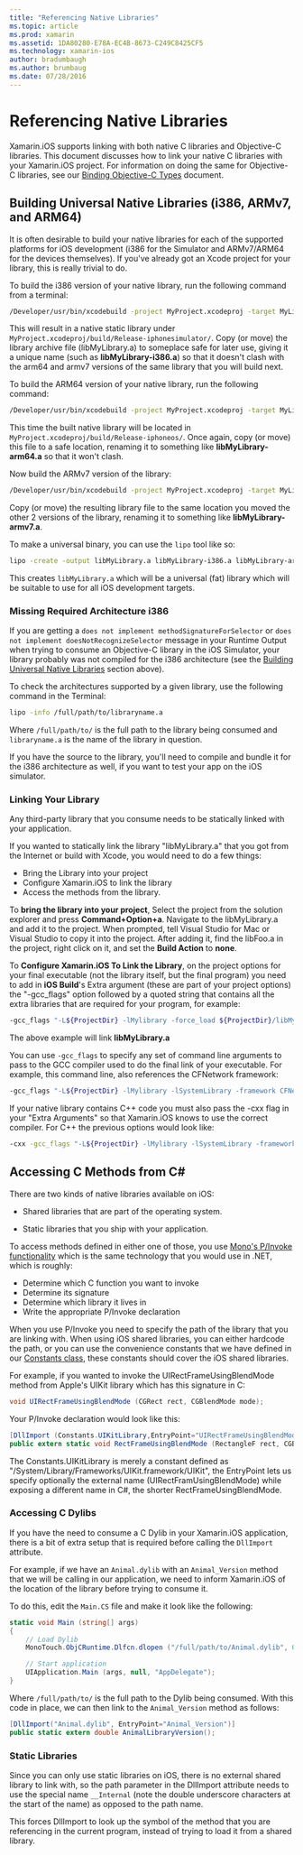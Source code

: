 ```yaml
---
title: "Referencing Native Libraries"
ms.topic: article
ms.prod: xamarin
ms.assetid: 1DA80280-E78A-EC4B-8673-C249C8425CF5
ms.technology: xamarin-ios
author: bradumbaugh
ms.author: brumbaug
ms.date: 07/28/2016
---
```


# Referencing Native Libraries

Xamarin.iOS supports linking with both native C libraries and Objective-C
libraries. This document discusses how to link your native C libraries with your
Xamarin.iOS project. For information on doing the same for Objective-C libraries,
see our [Binding Objective-C Types](~/ios/platform/binding-objective-c/index.md) document.

<a name="building_native" />

## Building Universal Native Libraries (i386, ARMv7, and ARM64)

It is often desirable to build your native libraries for each of the
supported platforms for iOS development (i386 for the Simulator and ARMv7/ARM64
for the devices themselves). If you've already got an Xcode project for your
library, this is really trivial to do.

To build the i386 version of your native library, run the following command
from a terminal:

```bash
/Developer/usr/bin/xcodebuild -project MyProject.xcodeproj -target MyLibrary -sdk iphonesimulator -arch i386 -configuration Release clean build
```

This will result in a native static library under `MyProject.xcodeproj/build/Release-iphonesimulator/`. Copy (or move)
the library archive file (libMyLibrary.a) to someplace safe for later use,
giving it a unique name (such as **libMyLibrary-i386.a**) so that it doesn't clash
with the arm64 and armv7 versions of the same library that you will build
next.

To build the ARM64 version of your native library, run the following
command:

```bash
/Developer/usr/bin/xcodebuild -project MyProject.xcodeproj -target MyLibrary -sdk iphoneos -arch arm64 -configuration Release clean build
```

This time the built native library will be located in `MyProject.xcodeproj/build/Release-iphoneos/`. Once again, copy (or
move) this file to a safe location, renaming it to something like
**libMyLibrary-arm64.a** so that it won't clash.

Now build the ARMv7 version of the library:

```bash
/Developer/usr/bin/xcodebuild -project MyProject.xcodeproj -target MyLibrary -sdk iphoneos -arch armv7 -configuration Release clean build
```

Copy (or move) the resulting library file to the same location you moved the
other 2 versions of the library, renaming it to something like
**libMyLibrary-armv7.a**.

To make a universal binary, you can use the `lipo` tool like
so:

```bash
lipo -create -output libMyLibrary.a libMyLibrary-i386.a libMyLibrary-arm64.a libMyLibrary-armv7.a
```

This creates `libMyLibrary.a` which will be a universal (fat) library which
will be suitable to use for all iOS development targets.


### Missing Required Architecture i386

If you are getting a `does not implement methodSignatureForSelector` or `does not implement doesNotRecognizeSelector` message in your Runtime Output when trying to consume an Objective-C library in the iOS Simulator, your library probably was not compiled for the i386 architecture (see the [Building Universal Native Libraries](#building_native) section above).

To check the architectures supported by a given library, use the following command in the Terminal:

```bash
lipo -info /full/path/to/libraryname.a
```

Where `/full/path/to/` is the full path to the library being consumed and `libraryname.a` is the name of the library in question.

If you have the source to the library, you'll need to compile and bundle it for the i386 architecture as well, if you want to test your app on the iOS simulator.

### Linking Your Library

Any third-party library that you consume needs to be statically linked with
your application. 

If you wanted to statically link the library "libMyLibrary.a" that you got
from the Internet or build with Xcode, you would need to do a few things:

-  Bring the Library into your project
-  Configure Xamarin.iOS to link the library
-  Access the methods from the library.


To **bring the library into your project**, Select the project
from the solution explorer and press **Command+Option+a**. Navigate to the
libMyLibrary.a and add it to the project. When prompted, tell Visual Studio for Mac or Visual Studio to
copy it into the project. After adding it, find the libFoo.a in the project,
right click on it, and set the **Build Action** to **none**.

To **Configure Xamarin.iOS To Link the Library**, on the project
options for your final executable (not the library itself, but the final
program) you need to add in **iOS Build**'s Extra argument (these are part of
your project options) the "-gcc_flags" option followed by a quoted string that
contains all the extra libraries that are required for your program, for
example:

```bash
-gcc_flags "-L${ProjectDir} -lMylibrary -force_load ${ProjectDir}/libMyLibrary.a"
```

The above example will link **libMyLibrary.a**

You can use `-gcc_flags` to specify any set of command line arguments to
pass to the GCC compiler used to do the final link of your executable. For
example, this command line, also references the CFNetwork framework:

```bash
-gcc_flags "-L${ProjectDir} -lMylibrary -lSystemLibrary -framework CFNetwork -force_load ${ProjectDir}/libMyLibrary.a"
```

If your native library contains C++ code you must also pass the -cxx flag in
your "Extra Arguments" so that Xamarin.iOS knows to use the correct compiler. For
C++ the previous options would look like:

```bash
-cxx -gcc_flags "-L${ProjectDir} -lMylibrary -lSystemLibrary -framework CFNetwork -force_load ${ProjectDir}/libMyLibrary.a"
```

<a name="Accessing_C_Methods_from_C#" />

## Accessing C Methods from C&#35;

There are two kinds of native libraries available on iOS:

-  Shared libraries that are part of the operating system.

-  Static libraries that you ship with your application.


To access methods defined in either one of those, you use [Mono's P/Invoke functionality](http://www.mono-project.com/Interop_with_Native_Libraries) which is the same technology that you
would use in .NET, which is roughly:

-  Determine which C function you want to invoke
-  Determine its signature
-  Determine which library it lives in
-  Write the appropriate P/Invoke declaration


When you use P/Invoke you need to specify the path of the library that you
are linking with. When using iOS shared libraries, you can either hardcode the
path, or you can use the convenience constants that we have defined in our [Constants class](https://developer.xamarin.com/api/type/Constants/), these constants should cover the iOS shared
libraries.

For example, if you wanted to invoke the UIRectFrameUsingBlendMode method
from Apple's UIKit library which has this signature in C:

```csharp
void UIRectFrameUsingBlendMode (CGRect rect, CGBlendMode mode);
```

Your P/Invoke declaration would look like this:

```csharp
[DllImport (Constants.UIKitLibrary,EntryPoint="UIRectFrameUsingBlendMode")]
public extern static void RectFrameUsingBlendMode (RectangleF rect, CGBlendMode blendMode);
```

The Constants.UIKitLibrary is merely a constant defined as
"/System/Library/Frameworks/UIKit.framework/UIKit", the EntryPoint lets us
specify optionally the external name (UIRectFramUsingBlendMode) while exposing a
different name in C#, the shorter RectFrameUsingBlendMode.

<a name="Accessing_C_Dylibs" />

### Accessing C Dylibs

If you have the need to consume a C Dylib in your Xamarin.iOS application, there is a bit of extra setup that is required before calling the `DllImport` attribute.

For example, if we have an `Animal.dylib` with an `Animal_Version` method that we will be calling in our application, we need to inform Xamarin.iOS of the location of the library before trying to consume it.

To do this, edit the `Main.CS` file and make it look like the following:

```csharp
static void Main (string[] args)
{
	// Load Dylib
	MonoTouch.ObjCRuntime.Dlfcn.dlopen ("/full/path/to/Animal.dylib", 0);

	// Start application
	UIApplication.Main (args, null, "AppDelegate");
}
```

Where `/full/path/to/` is the full path to the Dylib being consumed. With this code in place, we can then link to the `Animal_Version` method as follows:

```csharp
[DllImport("Animal.dylib", EntryPoint="Animal_Version")]
public static extern double AnimalLibraryVersion();
```

<a name="Static_Libraries" />

### Static Libraries

Since you can only use static libraries on iOS, there is no external shared
library to link with, so the path parameter in the DllImport attribute needs to
use the special name `__Internal` (note the double underscore characters at the start of the name) as opposed to the path name.

This forces DllImport to look up the symbol of the method that you are
referencing in the current program, instead of trying to load it from a shared
library.

